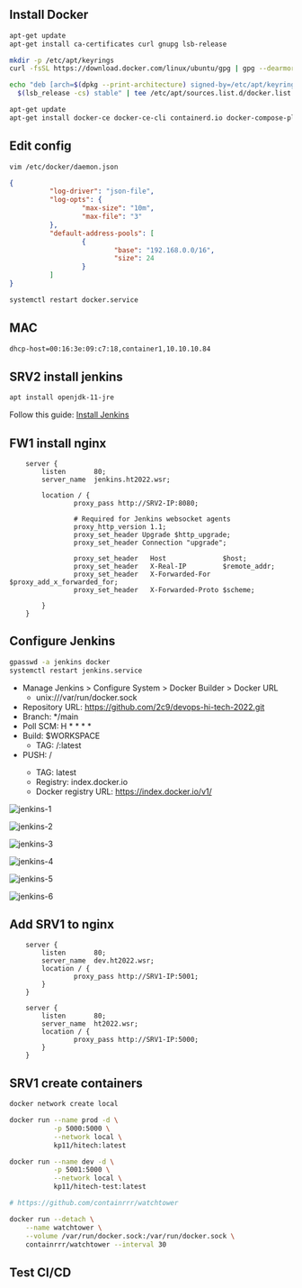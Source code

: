 ## Install Docker

```bash
apt-get update
apt-get install ca-certificates curl gnupg lsb-release

mkdir -p /etc/apt/keyrings
curl -fsSL https://download.docker.com/linux/ubuntu/gpg | gpg --dearmor -o /etc/apt/keyrings/docker.gpg

echo "deb [arch=$(dpkg --print-architecture) signed-by=/etc/apt/keyrings/docker.gpg] https://download.docker.com/linux/ubuntu \
  $(lsb_release -cs) stable" | tee /etc/apt/sources.list.d/docker.list > /dev/null

apt-get update
apt-get install docker-ce docker-ce-cli containerd.io docker-compose-plugin
```

## Edit config

```bash
vim /etc/docker/daemon.json
```
```json
{
          "log-driver": "json-file",
          "log-opts": {
                  "max-size": "10m",
                  "max-file": "3"
          },
          "default-address-pools": [
                  {
                          "base": "192.168.0.0/16",
                          "size": 24
                  }
          ]
}
```

```bash
systemctl restart docker.service
```

## MAC

```bash
dhcp-host=00:16:3e:09:c7:18,container1,10.10.10.84
```

## SRV2 install jenkins


```bash
apt install openjdk-11-jre
```

Follow this guide: [Install Jenkins](https://www.jenkins.io/doc/book/installing/linux/)

## FW1 install nginx

```nginx
    server {
        listen       80;
        server_name  jenkins.ht2022.wsr;

        location / {
                proxy_pass http://SRV2-IP:8080;

                # Required for Jenkins websocket agents
                proxy_http_version 1.1;
                proxy_set_header Upgrade $http_upgrade;
                proxy_set_header Connection "upgrade";

                proxy_set_header   Host              $host;
                proxy_set_header   X-Real-IP         $remote_addr;
                proxy_set_header   X-Forwarded-For   $proxy_add_x_forwarded_for;
                proxy_set_header   X-Forwarded-Proto $scheme;

        }
    }
```

## Configure Jenkins

```bash
gpasswd -a jenkins docker
systemctl restart jenkins.service
```

- Manage Jenkins > Configure System > Docker Builder > Docker URL
  - unix:///var/run/docker.sock
- Repository URL: https://github.com/2c9/devops-hi-tech-2022.git
- Branch: */main
- Poll SCM: H * * * *
- Build: $WORKSPACE
  - TAG: <user>/<image>:latest
- PUSH: <user>/<image>
  - TAG: latest
  - Registry: index.docker.io
  - Docker registry URL: https://index.docker.io/v1/


![jenkins-1](images/jenkins/1.png)

![jenkins-2](images/jenkins/2.png)

![jenkins-3](images/jenkins/3.png)

![jenkins-4](images/jenkins/4.png)

![jenkins-5](images/jenkins/5.png)

![jenkins-6](images/jenkins/6.png)

## Add SRV1 to nginx

```nginx
    server {
        listen       80;
        server_name  dev.ht2022.wsr;
        location / {
                proxy_pass http://SRV1-IP:5001;
        }
    }

    server {
        listen       80;
        server_name  ht2022.wsr;
        location / {
                proxy_pass http://SRV1-IP:5000;
        }
    }
```

## SRV1 create containers

```bash
docker network create local

docker run --name prod -d \
           -p 5000:5000 \
           --network local \
           kp11/hitech:latest

docker run --name dev -d \
           -p 5001:5000 \
           --network local \
           kp11/hitech-test:latest

# https://github.com/containrrr/watchtower

docker run --detach \
    --name watchtower \
    --volume /var/run/docker.sock:/var/run/docker.sock \
    containrrr/watchtower --interval 30
```

## Test CI/CD